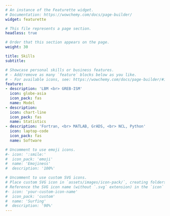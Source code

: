 ```yaml
---
# An instance of the Featurette widget.
# Documentation: https://wowchemy.com/docs/page-builder/
widget: featurette

# This file represents a page section.
headless: true

# Order that this section appears on the page.
weight: 30

title: Skills
subtitle:

# Showcase personal skills or business features.
# - Add/remove as many `feature` blocks below as you like.
# - For available icons, see: https://wowchemy.com/docs/page-builder/#icons
feature:
- description: 'LBM <br> GREB-ISM'
  icon: globe-asia
  icon_pack: fas
  name: Model
- description: 
  icon: chart-line
  icon_pack: fas
  name: Statistics
- description: 'Fortran, <br> MATLAB, GrADS, <br> NCL, Python'
  icon: laptop-code
  icon_pack: fas
  name: Software

# Uncomment to use emoji icons.
#- icon: ':smile:'
#  icon_pack: 'emoji'
#  name: 'Emojiness'
#  description: '100%'  

# Uncomment to use custom SVG icons.
# Place custom SVG icon in `assets/images/icon-pack/`, creating folders if necessary.
# Reference the SVG icon name (without `.svg` extension) in the `icon` field.
#- icon: 'your-custom-icon-name'
#  icon_pack: 'custom'
#  name: 'Surfing'
#  description: '90%'
---
```

